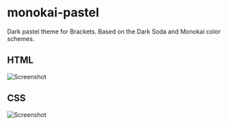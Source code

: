 # monokai-pastel
Dark pastel theme for Brackets. Based on the Dark Soda and Monokai color schemes.

## HTML

![Screenshot](https://github.com/rnarrkus/monokai-pastel/blob/master/Screenshot01.png)

## CSS

![Screenshot](https://github.com/rnarrkus/monokai-pastel/blob/master/Screenshot02.png)

